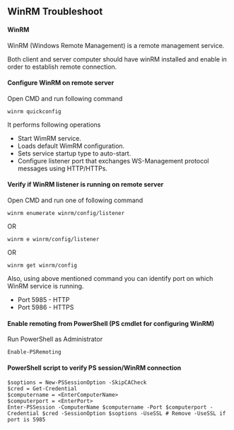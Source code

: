 ## WinRM Troubleshoot

#### WinRM
WinRM (Windows Remote Management) is a remote management service.

Both client and server computer should have winRM installed and enable in order to establish remote connection. 

#### Configure WinRM on remote server

Open CMD and run following command
```
winrm quickconfig
```
It performs following operations
* Start WimRM service. 
* Loads default WimRM configuration. 
* Sets service startup type to auto-start. 
* Configure listener port that exchanges WS-Management protocol messages using HTTP/HTTPs.

#### Verify if WinRM listener is running on remote server

Open CMD and run one of following command
```
winrm enumerate winrm/config/listener
```

OR

```
winrm e winrm/config/listener
```

OR

```
winrm get winrm/config
```

Also, using above mentioned command you can identify port on which WinRM service is running. 
* Port 5985  - HTTP
* Port 5986  - HTTPS

#### Enable remoting from PowerShell (PS cmdlet for configuring WinRM) 
Run PowerShell as Administrator
```
Enable-PSRemoting
```

#### PowerShell script to verify PS session/WinRM connection
```
$soptions = New-PSSessionOption -SkipCACheck
$cred = Get-Credential
$computername = <EnterComputerName>
$computerport = <EnterPort>
Enter-PSSession -ComputerName $computername -Port $computerport -Credential $cred -SessionOption $soptions -UseSSL # Remove -UseSSL if port is 5985
```
